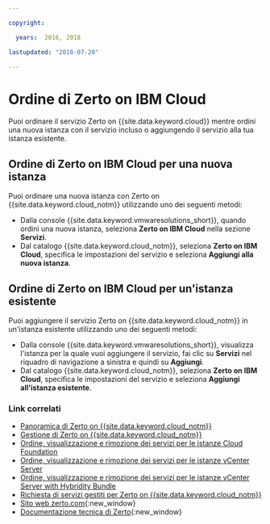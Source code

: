 ```yaml
---

copyright:

  years:  2016, 2018

lastupdated: "2018-07-20"

---
```


# Ordine di Zerto on IBM Cloud

Puoi ordinare il servizio Zerto on {{site.data.keyword.cloud}} mentre ordini una nuova istanza con il servizio incluso o aggiungendo il servizio alla tua istanza esistente.

## Ordine di Zerto on IBM Cloud per una nuova istanza

Puoi ordinare una nuova istanza con Zerto on {{site.data.keyword.cloud_notm}} utilizzando uno dei seguenti metodi:
* Dalla console {{site.data.keyword.vmwaresolutions_short}}, quando ordini una nuova istanza, seleziona **Zerto on IBM Cloud** nella sezione **Servizi**.
* Dal catalogo {{site.data.keyword.cloud_notm}}, seleziona **Zerto on IBM Cloud**, specifica le impostazioni del servizio e seleziona **Aggiungi alla nuova istanza**.

## Ordine di Zerto on IBM Cloud per un'istanza esistente

Puoi aggiungere il servizio Zerto on {{site.data.keyword.cloud_notm}} in un'istanza esistente utilizzando uno dei seguenti metodi:
* Dalla console {{site.data.keyword.vmwaresolutions_short}}, visualizza l'istanza per la quale vuoi aggiungere il servizio, fai clic su **Servizi** nel riquadro di navigazione a sinistra e quindi su **Aggiungi**.
* Dal catalogo {{site.data.keyword.cloud_notm}}, seleziona **Zerto on IBM Cloud**, specifica le impostazioni del servizio e seleziona **Aggiungi all'istanza esistente**.

### Link correlati

* [Panoramica di Zerto on {{site.data.keyword.cloud_notm}}](addingzertodr.html)
* [Gestione di Zerto on {{site.data.keyword.cloud_notm}}](managingzertodr.html)
* [Ordine, visualizzazione e rimozione dei servizi per le istanze Cloud Foundation](../sddc/sd_addingremovingservices.html)
* [Ordine, visualizzazione e rimozione dei servizi per le istanze vCenter Server](../vcenter/vc_addingremovingservices.html)
* [Ordine, visualizzazione e rimozione dei servizi per le istanze vCenter Server with Hybridity Bundle](../vcenter/vc_hybrid_addingremovingservices.html)
* [Richiesta di servizi gestiti per Zerto on {{site.data.keyword.cloud_notm}}](managing_zerto_services.html)
* [Sito web zerto.com](https://www.zerto.com){:new_window}
* [Documentazione tecnica di Zerto](https://www.zerto.com/myzerto/technical-documentation/){:new_window}
